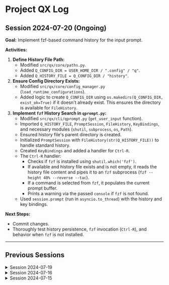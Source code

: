 # Project QX Log

## Session 2024-07-20 (Ongoing)
**Goal:** Implement fzf-based command history for the input prompt.

**Activities:**

1.  **Define History File Path:**
    *   Modified `src/qx/core/paths.py`.
    *   Added `Q_CONFIG_DIR = USER_HOME_DIR / ".config" / "q"`.
    *   Added `Q_HISTORY_FILE = Q_CONFIG_DIR / "history"`.
2.  **Ensure Config Directory Exists:**
    *   Modified `src/qx/core/config_manager.py` (`load_runtime_configurations`).
    *   Added logic to create `Q_CONFIG_DIR` using `os.makedirs(Q_CONFIG_DIR, exist_ok=True)` if it doesn't already exist. This ensures the directory is available for `FileHistory`.
3.  **Implement `fzf` History Search in `qprompt.py`:**
    *   Modified `src/qx/cli/qprompt.py` (`get_user_input` function).
    *   Imported `Q_HISTORY_FILE`, `PromptSession`, `FileHistory`, `KeyBindings`, and necessary modules (`shutil`, `subprocess`, `os`, `Path`).
    *   Ensured history file's parent directory is created.
    *   Initialized `PromptSession` with `FileHistory(str(Q_HISTORY_FILE))` to handle standard history.
    *   Created `KeyBindings` and added a handler for `Ctrl-R`.
    *   The `Ctrl-R` handler:
        *   Checks if `fzf` is installed using `shutil.which('fzf')`.
        *   If available and history file exists and is not empty, it reads the history file content and pipes it to an `fzf` subprocess (`fzf --height 40% --reverse --tac`).
        *   If a command is selected from `fzf`, it populates the current prompt buffer.
        *   Prints a warning via the passed `console` if `fzf` is not found.
    *   Used `session.prompt` (run in `asyncio.to_thread`) with the history and key bindings.

**Next Steps:**

*   Commit changes.
*   Thoroughly test history persistence, `fzf` invocation (`Ctrl-R`), and behavior when `fzf` is not installed.

---
## Previous Sessions

<details>
<summary>Session 2024-07-19</summary>
**Goal:** Implement selectable Rich CLI themes and fix related style errors.

**Activities:**

1.  **Add `DEFAULT_CLI_THEME` Constant.**
2.  **Implement Theme Loading in `main.py`.**
3.  **Adapt `llm.py` for Themed Console.**
4.  **Adapt `qprompt.py` for Themed Console.**
5.  **Adapt `approvals.py` for Themed Console.**
6.  **Commit Initial Theming Implementation (hash `f53ac68`).**
7.  **Identify and Diagnose `MissingStyle` Error for `prompt.border`.**
8.  **Add Missing Prompt Styles to Themes in `constants.py`.**
9.  **Commit Missing Styles Fix (hash `3c82128`).**
10. **Identify and Fix Literal Style Tags in Approval Prompt.**
11. **Refactor Approval Prompt Construction in `approvals.py`.**
12. **Commit Approval Prompt Fix (hash `59291a6`).**

**Next Steps:**
*   Implement fzf history.
</details>

<details>
<summary>Session 2024-07-16</summary>
**Goal:** Add Rich CLI themes to constants.

**Activities:**

1.  **Read Rich Documentation.**
2.  **Discuss Rich Theming.**
3.  **Add CLI Themes to Constants:** Correctly wrote `CLI_THEMES` with keys "dark" and "light".
4.  **Commit Theme Constants:** Hash `aed1e3b`.

**Next Steps:**
*   Implement selectable Rich CLI themes.
</details>

<details>
<summary>Session 2024-07-15</summary>

**Goal:** Initialize project and set up core files.

**Activities:**

1.  **Initial Project Setup.**
2.  **Review Project Directives.**
3.  **Read Project Log.**
4.  **Create `src/qx/core/constants.py`:** Added initial constants.
5.  **Commit initial constants.**

**Next Steps:**
*   Implement further core functionalities.
</details>